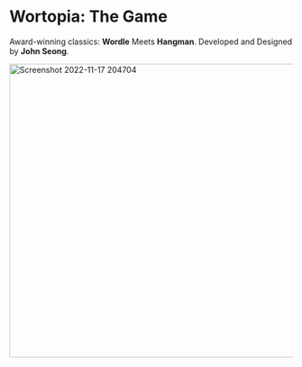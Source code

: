 # Wortopia: The Game
Award-winning classics: **Wordle** Meets **Hangman**.
Developed and Designed by **John Seong**.

<img width="521" alt="Screenshot 2022-11-17 204704" src="https://user-images.githubusercontent.com/35755386/202598263-dd1a4553-bd83-4897-ad74-4098547a7082.png">
